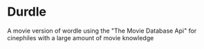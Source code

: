 # Durdle
A movie version of wordle using the "The Movie Database Api" for cinephiles with a large amount of movie knowledge
